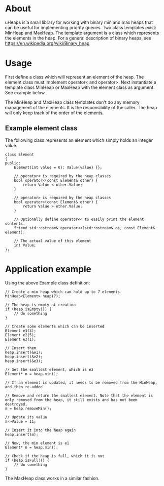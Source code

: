 # About
uHeaps is a small library for working with binary min and max heaps that can be useful for implementing priority queues. Two  class templates exist: MinHeap and MaxHeap. The template argument is a class which represents the elements in the heap. For a general description of binary heaps, see https://en.wikipedia.org/wiki/Binary_heap.

# Usage
First define a class which will represent an element of the heap. The element class must implement operator< and operator>.
Next instantiate a template class MinHeap or MaxHeap with the element class as argument. See example below.

The MinHeap and MaxHeap class templates don't do any memory management of the elements. It is the responsibility of the caller. The heap will only keep track of the order of the elements.

## Example element class
The following class represents an element which simply holds an integer value.

    class Element
    {
    public:
        Element(int value = 0): Value(value) {};

        // operator< is required by the heap classes
        bool operator<(const Element& other) {
            return Value < other.Value;
        }

        // operator> is required by the heap classes
        bool operator>(const Element& other) {
            return Value > other.Value;
        }
       
        // Optionally define operator<< to easily print the element contents.
        friend std::ostream& operator<<(std::ostream& os, const Element& element);

        // The actual value of this element
        int Value;
    };


# Application example
Using the above Example class definition:

    // Create a min heap which can hold up to 7 elements.
    MinHeap<Element> heap(7);

    // The heap is empty at creation
    if (heap.isEmpty()) {
        // do something
    }

    // Create some elements which can be inserted
    Element e1(3);
    Element e2(5);
    Element e3(1);

    // Insert them
    heap.insert(&e1);
    heap.insert(&e2);
    heap.insert(&e3);

    // Get the smallest element, which is e3
    Element* m = heap.min();

    // If an element is updated, it needs to be removed from the MinHeap, and then re-added 

    // Remove and return the smallest element. Note that the element is only removed from the heap, it still exists and has not been destroyed.
    m = heap.removeMin();

    // Update its value
    m->Value = 11;

    // Insert it into the heap again
    heap.insert(m);

    // Now, the min element is e1
    Element* m = heap.min();

    // Check if the heap is full, which it is not
    if (heap.isFull()) {
        // do something
    }


The MaxHeap class works in a similar fashion.
